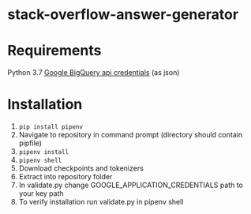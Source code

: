 # stack-overflow-answer-generator

# Requirements

Python 3.7
[Google BigQuery api credentials](https://console.cloud.google.com/projectselector2/apis/credentials) (as json)

# Installation

1. ```pip install pipenv```
2. Navigate to repository in command prompt (directory should contain pipfile)
3. ```pipenv install```
4. ```pipenv shell```
5. Download checkpoints and tokenizers
6. Extract into repository folder
7. In validate.py change GOOGLE_APPLICATION_CREDENTIALS path to your key path
8. To verify installation run validate.py in pipenv shell
